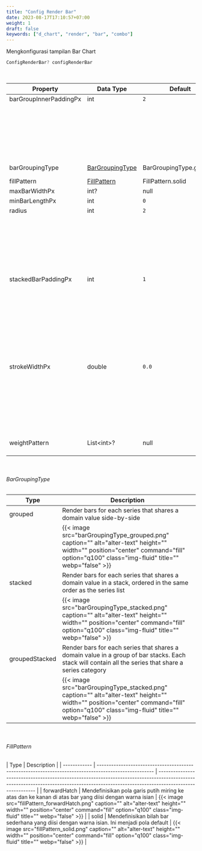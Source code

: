 ```yaml
---
title: "Config Render Bar"
date: 2023-08-17T17:10:57+07:00
weight: 1
draft: false
keywords: ["d_chart", "render", "bar", "combo"]
---
```


Mengkonfigurasi tampilan Bar Chart

```dart
ConfigRenderBar? configRenderBar
```

<br>

| Property               | Data Type                           | Default                 | Description                                                                                                                                                                           |
| ---------------------- | ----------------------------------- | ----------------------- | ------------------------------------------------------------------------------------------------------------------------------------------------------------------------------------- |
| barGroupInnerPaddingPx | int                                 | `2`                     | Distance between group                                                                                                                                                                |
|                        |                                     |                         | {{< image src="barGroupInnerPaddingPx.png" caption="" alt="alter-text" height="" width="" position="center" command="fill" option="q100" class="img-fluid" title=""  webp="false" >}} |
| barGroupingType        | [BarGroupingType](#bargroupingtype) | BarGroupingType.grouped | Defines how multiple series bars are rendered per domain                                                                                                                              |
| fillPattern            | [FillPattern](#fillpattern)         | FillPattern.solid       | Defines a pattern for the fill color                                                                                                                                                  |
| maxBarWidthPx          | int?                                | null                    | Maximum width of the bar                                                                                                                                                              |
| minBarLengthPx         | int                                 | `0`                     | Minimum bar                                                                                                                                                                           |
| radius                 | int                                 | `2`                     | Corner top left and top right                                                                                                                                                         |
|                        |                                     |                         | {{< image src="radius.png" caption="" alt="alter-text" height="" width="" position="center" command="fill" option="q100" class="img-fluid" title=""  webp="false" >}}                 |
| stackedBarPaddingPx    | int                                 | `1`                     | Padding between bar group stack. **barGroupingType** must be BarGroupingType.stacked or BarGroupingType.groupedStacked                                                                |
|                        |                                     |                         | {{< image src="stackedBarPaddingPx.png" caption="" alt="alter-text" height="" width="" position="center" command="fill" option="q100" class="img-fluid" title=""  webp="false" >}}    |
| strokeWidthPx          | double                              | `0.0`                   | Border bar, the color follows the color of the group so you need to set the **fillColor** property to make the border clearer                                                         |
|                        |                                     |                         | {{< image src="border.png" caption="" alt="alter-text" height="" width="" position="center" command="fill" option="q100" class="img-fluid" title=""  webp="false" >}}                 |
| weightPattern          | List\<int>?                         | null                    | Still not available to use, still monitoring to [community_chart_flutter]()                                                                                                           |

<br>

###### BarGroupingType

| Type           | Description                                                                                                                                                                            |
| -------------- | -------------------------------------------------------------------------------------------------------------------------------------------------------------------------------------- |
| grouped        | Render bars for each series that shares a domain value side-by-side                                                                                                                    |
|                | {{< image src="barGroupingType_grouped.png" caption="" alt="alter-text" height="" width="" position="center" command="fill" option="q100" class="img-fluid" title=""  webp="false" >}} |
| stacked        | Render bars for each series that shares a domain value in a stack, ordered in the same order as the series list                                                                        |
|                | {{< image src="barGroupingType_stacked.png" caption="" alt="alter-text" height="" width="" position="center" command="fill" option="q100" class="img-fluid" title=""  webp="false" >}} |
| groupedStacked | Render bars for each series that shares a domain value in a group of bar stacks. Each stack will contain all the series that share a series category                                   |
|                | {{< image src="barGroupingType_stacked.png" caption="" alt="alter-text" height="" width="" position="center" command="fill" option="q100" class="img-fluid" title=""  webp="false" >}} |

<br>

###### FillPattern

| Type         | Description                                                                                           |
| ------------ | ----------------------------------------------------------------------------------------------------- | --------------------------------------------------------------------------------------------------------------------------------------------------------------------------------------- |
| forwardHatch | Mendefinisikan pola garis putih miring ke atas dan ke kanan di atas bar yang diisi dengan warna isian | {{< image src="fillPattern_forwardHatch.png" caption="" alt="alter-text" height="" width="" position="center" command="fill" option="q100" class="img-fluid" title=""  webp="false" >}} |
| solid        | Mendefinisikan bilah bar sederhana yang diisi dengan warna isian. Ini menjadi pola default            | {{< image src="fillPattern_solid.png" caption="" alt="alter-text" height="" width="" position="center" command="fill" option="q100" class="img-fluid" title=""  webp="false" >}}        |

<br>
